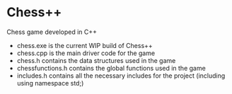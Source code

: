 # Chess++
 Chess game developed in C++
 - chess.exe is the current WIP build of Chess++
 - chess.cpp is the main driver code for the game
 - chess.h contains the data structures used in the game
 - chessfunctions.h contains the global functions used in the game
 - includes.h contains all the necessary includes for the project (including using namespace std;)
